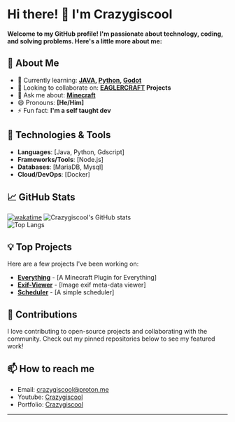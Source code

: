 # Hi there! 👋 I'm Crazygiscool

**Welcome to my GitHub profile! I'm passionate about **technology**, **coding**, and **solving problems**. Here's a little more about me:**

## 🚀 About Me
- 🌱 Currently learning: **[JAVA](https://java.com), [Python](https://python.org), [Godot](https://godotengine.org/)**
- 👯 Looking to collaborate on: **[EAGLERCRAFT](https://eaglercraft.com) Projects**
- 💬 Ask me about: **[Minecraft](https://minecraft.net)**
- 😄 Pronouns: **[He/Him]**
- ⚡ Fun fact: **I'm a self taught dev**

## 🔧 Technologies & Tools
- **Languages**: [Java, Python, Gdscript]
- **Frameworks/Tools**: [Node.js]
- **Databases**: [MariaDB, Mysql]
- **Cloud/DevOps**: [Docker]

## 📈 GitHub Stats
[![wakatime](https://wakatime.com/badge/user/94726172-a5c4-4c20-b247-f01d1fc63010.svg)](https://wakatime.com/@94726172-a5c4-4c20-b247-f01d1fc63010)
![Crazygiscool's GitHub stats](https://github-readme-stats.vercel.app/api?username=Crazygiscool&show_icons=true&theme=dark)\
![Top Langs](https://github-readme-stats.vercel.app/api/top-langs/?username=crazygiscool&theme=dark)


## 💡 Top Projects
Here are a few projects I've been working on:
- [**Everything**](https://github.com/Crazygiscool/everything) - [A Minecraft Plugin for Everything]
- [**Exif-Viewer**](https://github.com/Crazygiscool/Exif-Image-Viewer) - [Image exif meta-data viewer]
- [**Scheduler**](https://github.com/Crazygiscool/Scheduler) - [A simple scheduler]

## 🌟 Contributions
I love contributing to open-source projects and collaborating with the community. Check out my pinned repositories below to see my featured work!

## 📫 How to reach me
- Email: [crazygiscool@proton.me](mailto:crazygiscool@proton.me)
- Youtube: [Crazygiscool](https://youtube.com/@crazygiscool)
- Portfolio: [Crazygiscool](https://crazygiscool.github.io)

---

<!---
Crazygiscool/Crazygiscool is a ✨ special ✨ repository because its `README.md` (this file) appears on your GitHub profile.
You can click the Preview link to take a look at your changes.
--->
